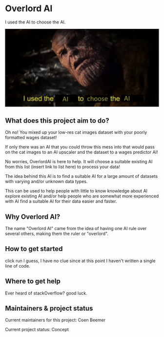 # Overlord AI

I used the AI to choose the AI.

![](../data/images/i-used-the-ai-to-choose-the-ai.png)

## What does this project aim to do?
Oh no! You mixed up your low-res cat images dataset with your poorly formatted wages dataset! 

If only there was an AI that you could throw this mess into that would pass on the cat images to an AI upscaler and the dataset to a wages predictor AI!

No worries, OverlordAI is here to help. It will choose a suitable existing AI from this list (insert link to list here) to process your data!

The idea behind this AI is to find a suitable AI for a large amount of datasets with varying and/or unknown data types. 

This can be used to help people with little to know knowledge about AI explore existing AI and/or help people who are somewhat more experienced with AI find a suitable AI for their data easier and faster.

## Why Overlord AI?
The name "Overlord AI" came from the idea of having one AI rule over several others, making them the ruler or "overlord".

## How to get started
click run I guess, I have no clue since at this point I haven't written a single line of code.

## Where to get help
Ever heard of stackOverflow? good luck.

## Maintainers & project status
Current maintainers for this project: Coen Beemer

Current project status: Concept
